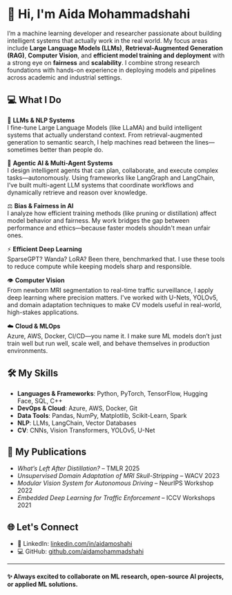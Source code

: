 # 👋 Hi, I'm Aida Mohammadshahi

I’m a machine learning developer and researcher passionate about building intelligent systems that actually work in the real world. My focus areas include **Large Language Models (LLMs)**, **Retrieval-Augmented Generation (RAG)**, **Computer Vision**, and **efficient model training and deployment** with a strong eye on **fairness** and **scalability**. I combine strong research foundations with hands-on experience in deploying models and pipelines across academic and industrial settings.


## 💻 What I Do

🧠 **LLMs & NLP Systems**  
I fine-tune Large Language Models (like LLaMA) and build intelligent systems that actually understand context. From retrieval-augmented generation to semantic search, I help machines read between the lines—sometimes better than people do.

🤖 **Agentic AI & Multi-Agent Systems**  
I design intelligent agents that can plan, collaborate, and execute complex tasks—autonomously. Using frameworks like LangGraph and LangChain, I’ve built multi-agent LLM systems that coordinate workflows and dynamically retrieve and reason over knowledge.

⚖️ **Bias & Fairness in AI**  
I analyze how efficient training methods (like pruning or distillation) affect model behavior and fairness. My work bridges the gap between performance and ethics—because faster models shouldn't mean unfair ones.

⚡ **Efficient Deep Learning**  
SparseGPT? Wanda? LoRA? Been there, benchmarked that. I use these tools to reduce compute while keeping models sharp and responsible.

👁️ **Computer Vision**  
From newborn MRI segmentation to real-time traffic surveillance, I apply deep learning where precision matters. I've worked with U-Nets, YOLOv5, and domain adaptation techniques to make CV models useful in real-world, high-stakes applications.

☁️ **Cloud & MLOps**  
Azure, AWS, Docker, CI/CD—you name it. I make sure ML models don’t just train well but run well, scale well, and behave themselves in production environments.


## 🛠️ My Skills
- **Languages & Frameworks**: Python, PyTorch, TensorFlow, Hugging Face, SQL, C++
- **DevOps & Cloud**: Azure, AWS, Docker, Git
- **Data Tools**: Pandas, NumPy, Matplotlib, Scikit-Learn, Spark
- **NLP**: LLMs, LangChain, Vector Databases
- **CV**: CNNs, Vision Transformers, YOLOv5, U-Net


## 📄 My Publications
- *What’s Left After Distillation?* – TMLR 2025
- *Unsupervised Domain Adaptation of MRI Skull-Stripping* – WACV 2023
- *Modular Vision System for Autonomous Driving* – NeurIPS Workshop 2022
- *Embedded Deep Learning for Traffic Enforcement* – ICCV Workshops 2021


## 🌐 Let's Connect
- 💼 LinkedIn: [linkedin.com/in/aidamoshahi](https://www.linkedin.com/in/aidamoshahi)
- 💻 GitHub: [github.com/aidamohammadshahi](https://github.com/aidamohammadshahi)

---

#### ✨ Always excited to collaborate on ML research, open-source AI projects, or applied ML solutions.
